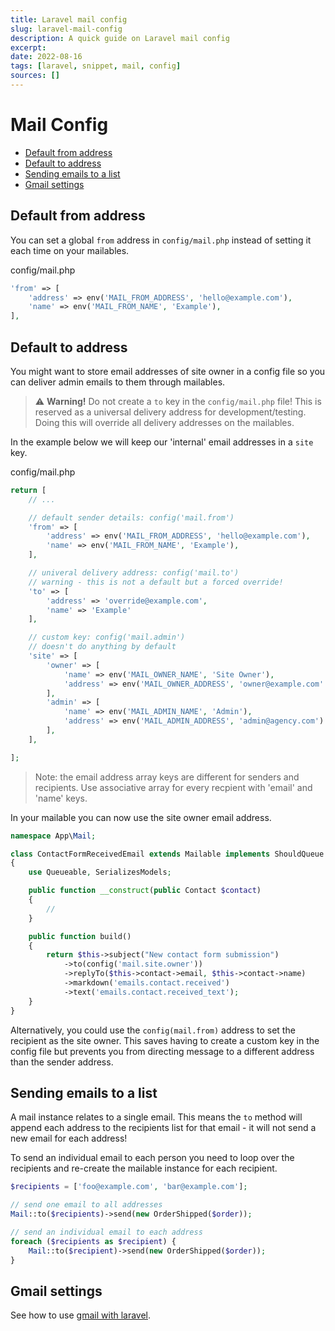 ```yaml
---
title: Laravel mail config
slug: laravel-mail-config
description: A quick guide on Laravel mail config
excerpt:
date: 2022-08-16
tags: [laravel, snippet, mail, config]
sources: []
---
```


# Mail Config

- [Default from address](#default-from-address)
- [Default to address](#default-to-address)
- [Sending emails to a list](#sending-emails-to-a-list)
- [Gmail settings](#gmail-settings)

## Default from address
You can set a global `from` address in `config/mail.php` instead of setting it each time on your mailables.

config/mail.php
```php
'from' => [
    'address' => env('MAIL_FROM_ADDRESS', 'hello@example.com'),
    'name' => env('MAIL_FROM_NAME', 'Example'),
],
```

## Default to address
You might want to store email addresses of site owner in a config file so you can deliver admin emails to them through mailables.

> ⚠ **Warning!** Do not create a `to` key in the `config/mail.php` file! This is reserved as a universal delivery address for development/testing. Doing this will override all delivery addresses on the mailables.

In the example below we will keep our 'internal' email addresses in a `site` key.

config/mail.php
```php
return [
    // ...

    // default sender details: config('mail.from')
    'from' => [
        'address' => env('MAIL_FROM_ADDRESS', 'hello@example.com'),
        'name' => env('MAIL_FROM_NAME', 'Example'),
    ],

    // univeral delivery address: config('mail.to')
    // warning - this is not a default but a forced override!
    'to' => [
        'address' => 'override@example.com',
        'name' => 'Example'
    ],

    // custom key: config('mail.admin')
    // doesn't do anything by default
    'site' => [
        'owner' => [
            'name' => env('MAIL_OWNER_NAME', 'Site Owner'),
            'address' => env('MAIL_OWNER_ADDRESS', 'owner@example.com'
        ],
        'admin' => [
            'name' => env('MAIL_ADMIN_NAME', 'Admin'),
            'address' => env('MAIL_ADMIN_ADDRESS', 'admin@agency.com')
        ],
    ],

];
```

> Note: the email address array keys are different for senders and recipients. Use associative array for every recpient with 'email' and 'name' keys.

In your mailable you can now use the site owner email address.

```php
namespace App\Mail;

class ContactFormReceivedEmail extends Mailable implements ShouldQueue
{
    use Queueable, SerializesModels;

    public function __construct(public Contact $contact)
    {
        //
    }

    public function build()
    {
        return $this->subject("New contact form submission")
            ->to(config('mail.site.owner'))
            ->replyTo($this->contact->email, $this->contact->name)
            ->markdown('emails.contact.received')
            ->text('emails.contact.received_text');
    }
}
```

Alternatively, you could use the `config(mail.from)` address to set the recipient as the site owner. This saves having to create a custom key in the config file but prevents you from directing message to a different address than the sender address.

## Sending emails to a list

A mail instance relates to a single email. This means the `to` method will append each address to the recipients list for that email - it will not send a new email for each address!

To send an individual email to each person you need to loop over the recipients and re-create the mailable instance for each recipient.

```php
$recipients = ['foo@example.com', 'bar@example.com'];

// send one email to all addresses
Mail::to($recipients)->send(new OrderShipped($order));

// send an individual email to each address
foreach ($recipients as $recipient) {
    Mail::to($recipient)->send(new OrderShipped($order));
}
```

## Gmail settings

See how to use [gmail with laravel](/laravel-gmail-config).